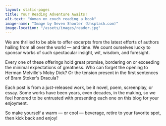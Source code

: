 ```yaml
---
layout: static-pages
title: Your Reading Adventure Awaits!
alt-text: "Woman on couch reading a book"
image-name: "Image by Seven Shooter (Unsplash.com)"
image-location: "/assets/images/reader.jpg"
---
```


We are thrilled to be able to offer excerpts from the latest efforts of authors
hailing from all over the world &mdash; and time. We count ourselves lucky to
sponsor works of such spectacular insight, wit, wisdom, and foresight.  

Every one of these offerings hold great promise, bordering on or exceeding the
minimal expectations of greatness. Who can forget the opening to Herman
Melville's Moby Dick? Or the tension present in the first sentences of Bram
Stoker's Dracula?

Each post is from a just-released work, be it novel, poem, screenplay, or essay.
Some works have been years, even decades, in the making, so we feel honored to
be entrusted with presenting each one on this blog for your enjoyment.  

So make yourself a warm &mdash; or cool &mdash; beverage, retire to your
favorite spot, then kick back and enjoy!
